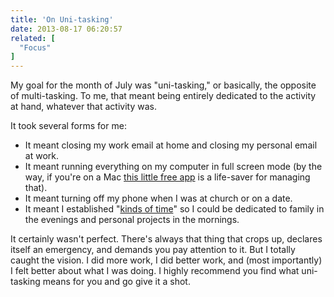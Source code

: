 ```yaml
---
title: 'On Uni-tasking'
date: 2013-08-17 06:20:57
related: [
  "Focus"
]
---
```


My goal for the month of July was "uni-tasking," or basically, the opposite of multi-tasking. To me, that meant being entirely dedicated to the activity at hand, whatever that activity was.

It took several forms for me:

- It meant closing my work email at home and closing my personal email at work.
- It meant running everything on my computer in full screen mode (by the way, if you're on a Mac <a href="https://github.com/fikovnik/ShiftIt">this little free app</a> is a life-saver for managing that).
- It meant turning off my phone when I was at church or on a date.
- It meant I established "<a href="{{site.url}}/2013/07/29/kinds-of-time">kinds of time</a>" so I could be dedicated to family in the evenings and personal projects in the mornings.

It certainly wasn't perfect. There's always that thing that crops up, declares itself an emergency, and demands you pay attention to it. But I totally caught the vision. I did more work, I did better work, and (most importantly) I felt better about what I was doing. I highly recommend you find what uni-tasking means for you and go give it a shot.

